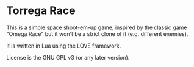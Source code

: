 Torrega Race
============

This is a simple space shoot-em-up game,
inspired by the classic game "Omega Race"
but it won't be a strict clone of it
(e.g. different enemies).

It is written in Lua using the LÖVE framework.

License is the GNU GPL v3 (or any later version).

